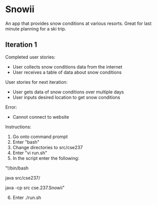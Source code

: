 # Snowii
An app that provides snow conditions at various resorts. Great for last minute planning for a ski trip.
## Iteration 1
Completed user stories:
- User collects snow conditions data from the internet
- User receives a table of data about snow conditions

User stories for next iteration:

- User gets data of snow conditions over multiple days
- User inputs desired location to get snow conditions

Error:

- Cannot connect to website

Instructions:
1. Go onto command prompt
2. Enter "bash"
3. Change directories to src/cse237
4. Enter "vi run.sh"
5. In the script enter the following:

"!/bin/bash <p>
java src/cse237/ <p>
java -cp src cse.237.Snowii"
  
 6. Enter ./run.sh
